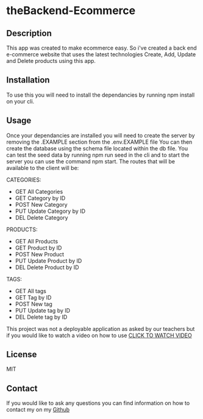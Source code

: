 # theBackend-Ecommerce

## Description
This app was created to make ecommerce easy. So i've created a back end e-commerce website that uses the latest technologies
Create, Add, Update and Delete products using this app. 

## Installation
To use this you will need to install the dependancies by running npm install on your cli.


## Usage 
Once your dependancies are installed you will need to create the server by removing the .EXAMPLE section from the .env.EXAMPLE file 
You can then create the database using the schema file located within the db file.
You can test the seed data by running npm run seed in the cli 
and to start the server you can use the command npm start.
The routes that will be available to the client will be:

CATEGORIES:
- GET All Categories
- GET Category by ID
- POST New Category
- PUT Update Category by ID
- DEL Delete Category

PRODUCTS:
- GET All Products
- GET Product by ID
- POST New Product
- PUT Update Product by ID
- DEL Delete Product by ID

TAGS:
- GET All tags
- GET Tag by ID
- POST New tag
- PUT Update tag by ID
- DEL Delete tag by ID

This project was not a deployable application as asked by our teachers but if you would like to watch a video on how to use <a href='https://drive.google.com/file/d/1OjiDtUl9illnyZCxhmG0YobUrVmsRFtl/view?usp=sharing'>CLICK TO WATCH VIDEO</a>

## License 
MIT

## Contact 
If you would like to ask any questions you can find information on how to contact my on my  <a href="https://github.com/skipsterling">Github</a>
